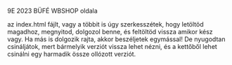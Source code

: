 9E 2023 BÜFÉ WBSHOP oldala

az index.html fájlt, vagy a többit is úgy szerkesszétek, hogy letöltöd magadhoz, megnyitod, dolgozol benne, és feltöltöd vissza amikor kész vagy. Ha más is dolgozik rajta, akkor beszéljetek egymással! De nyugodtan csináljátok, mert bármelyik verziót vissza lehet nézni, és a kettőből lehet csinálni egy harmadik össze ollózott verziót. 
